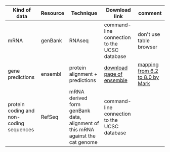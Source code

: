 | Kind of data | Resource | Technique | Download link | comment |
|---|---|---|---|---|
| mRNA | genBank | RNAseq | command-line connection to the UCSC database | don't use table browser |
| gene predictions | ensembl | protein alignment + predictions | [download page of ensemble]( http://www.ensembl.org/info/data/ftp/index.html) | [mapping from 6.2 to 8.0 by Mark](https://github.com/felidae-reconstruction/pipeline/blob/master/doc/pancat-build-record.1.md) |
|protein coding and non-coding sequences | RefSeq | mRNA derived form genBank data, alignment of this mRNA against the cat genome |  command-line connection to the UCSC database ||

 
